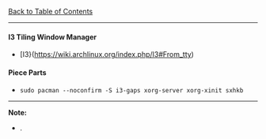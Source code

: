 [Back to Table of Contents](../README.md)
***

#### I3 Tiling Window Manager
* [I3}(https://wiki.archlinux.org/index.php/I3#From_tty)

#### Piece Parts
* `sudo pacman --noconfirm -S i3-gaps xorg-server xorg-xinit sxhkb` 

---
__Note:__ 
* .  
